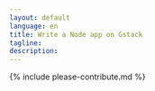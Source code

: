 ```yaml
---
layout: default
language: en
title: Write a Node app on Gstack
tagline:
description:
---
```


{% include please-contribute.md %}
